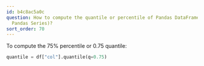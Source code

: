 ```yaml
---
id: b4c8ac5a0c
question: How to compute the quantile or percentile of Pandas DataFrame column (or
  Pandas Series)?
sort_order: 70
---
```


To compute the 75% percentile or 0.75 quantile:

```python
quantile = df["col"].quantile(q=0.75)
```